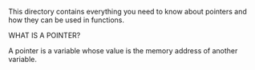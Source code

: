 This directory contains everything you need to know about pointers and how they can be used in functions.

WHAT IS A POINTER?

A pointer is a variable whose value is the memory address of another variable.
